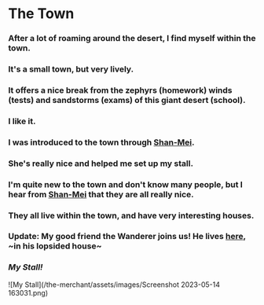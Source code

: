 <head>
  <title>The Town</title>
</head>

# The Town  
### After a lot of roaming around the desert, I find myself within the town.  
### It's a small town, but very lively.  

### It offers a nice break from the zephyrs (homework) winds (tests) and sandstorms (exams) of this giant desert (school).  

### I like it.  

### I was introduced to the town through [Shan-Mei](https://shan-mei.github.io/shanmeis-notes/).  

### She's really nice and helped me set up my stall.  

### I'm quite new to the town and don't know many people, but I hear from [Shan-Mei](https://shan-mei.github.io/shanmeis-notes/) that they are all really nice.  

### They all live within the town, and have very interesting houses.  

### Update: My good friend the Wanderer joins us! He lives [here](https://rewind789.github.io/wanderer-archive/), ~in his lopsided house~

### *My Stall!*  
  
![My Stall](/the-merchant/assets/images/Screenshot 2023-05-14 163031.png)
